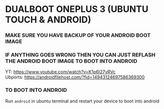 # DUALBOOT ONEPLUS 3 (UBUNTU TOUCH & ANDROID)

### MAKE SURE YOU HAVE BACKUP OF YOUR ANDROID BOOT IMAGE
### IF ANYTHING GOES WRONG THEN YOU CAN JUST REFLASH THE ANDROID BOOT IMAGE TO BOOT INTO ANDROID

YT: https://www.youtube.com/watch?v=K1p6I27yRVc \
Ubports: https://androidfilehost.com/?fid=14943124697586369300

### TO BOOT INTO ANDROID
Run ```android``` in ubuntu terminal and restart your device to boot into android

